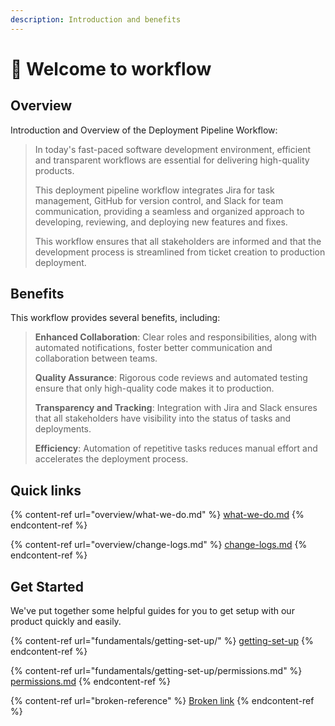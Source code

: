 ```yaml
---
description: Introduction and benefits
---
```


# 👋 Welcome to workflow

## Overview

Introduction and Overview of the Deployment Pipeline Workflow:

> In today's fast-paced software development environment, efficient and transparent workflows are essential for delivering high-quality products.&#x20;
>
> This deployment pipeline workflow integrates Jira for task management, GitHub for version control, and Slack for team communication, providing a seamless and organized approach to developing, reviewing, and deploying new features and fixes.&#x20;
>
> This workflow ensures that all stakeholders are informed and that the development process is streamlined from ticket creation to production deployment.

## Benefits

This workflow provides several benefits, including:

> **Enhanced Collaboration**: Clear roles and responsibilities, along with automated notifications, foster better communication and collaboration between teams.
>
> **Quality Assurance**: Rigorous code reviews and automated testing ensure that only high-quality code makes it to production.
>
> **Transparency and Tracking**: Integration with Jira and Slack ensures that all stakeholders have visibility into the status of tasks and deployments.
>
> **Efficiency**: Automation of repetitive tasks reduces manual effort and accelerates the deployment process.



## Quick links

{% content-ref url="overview/what-we-do.md" %}
[what-we-do.md](overview/what-we-do.md)
{% endcontent-ref %}

{% content-ref url="overview/change-logs.md" %}
[change-logs.md](overview/change-logs.md)
{% endcontent-ref %}

## Get Started

We've put together some helpful guides for you to get setup with our product quickly and easily.

{% content-ref url="fundamentals/getting-set-up/" %}
[getting-set-up](fundamentals/getting-set-up/)
{% endcontent-ref %}

{% content-ref url="fundamentals/getting-set-up/permissions.md" %}
[permissions.md](fundamentals/getting-set-up/permissions.md)
{% endcontent-ref %}

{% content-ref url="broken-reference" %}
[Broken link](broken-reference)
{% endcontent-ref %}
